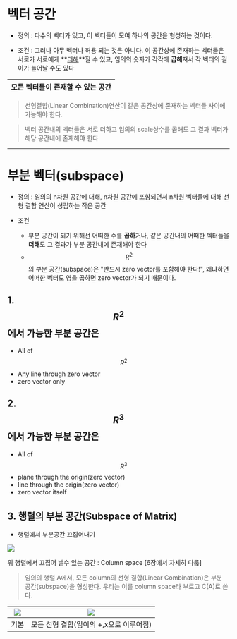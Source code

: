# 벡터 공간

- 정의 : 다수의 벡터가 있고, 이 벡터들이 모여 하나의 공간을 형성하는 것이다. 

- 조건 : 그러나 아무 벡터나 허용 되는 것은 아니다. 이 공간상에 존재하는 벡터들은 서로가 서로에게 **<u>더해</u>**질 수 있고, 임의의 숫자가 각각에 **곱해**져서 각 벡터의 길이가 늘어날 수도 있다

|모든 벡터들이 존재할 수 있는 공간|
|-|

> 선형결합(Linear Combination)연산이 같은 공간상에 존재하는 벡터들 사이에 가능해야 한다.

> 벡터 공간내의 벡터들은 서로 더하고 임의의 scale상수를 곱해도 그 결과 벡터가 해당 공간내에 존재해야 한다


---

# 부분 벡터(subspace)

- 정의 : 임의의 n차원 공간에 대해, n차원 공간에 포함되면서 n차원 벡터들에 대해 선형 결합 연산이 성립하는 작은 공간

- 조건
  - 부분 공간이 되기 위해선 어떠한 수를 **곱하**거나, 같은 공간내의 어떠한 벡터들을 **더해**도 그 결과가 부분 공간내에 존재해야 한다
  - $$R^2$$의 부분 공간(subspace)은 "반드시 zero vector를 포함해야 한다!", 왜냐하면 어떠한 벡터도 영을 곱하면 zero vector가 되기 때문이다.
  
  


## 1. $$R^2$$에서 가능한 부분 공간은 
- All of $$ R^2 $$ 
- Any line through zero vector
- zero vector only

## 2. $$R^3$$에서 가능한 부분 공간은 
- All of $$ R^3 $$ 
- plane through the origin(zero vector)
- line through the origin(zero vector)
- zero vector itself


## 3. 행렬의 부분 공간(Subspace of Matrix)
- 행렬에서 부분공간 끄집어내기 

![](http://cfile5.uf.tistory.com/image/2453CF3B585E868F0DC41E)

위 행렬에서 끄집어 낼수 있는 공간 : Column space [6장에서 자세히 다룸]

> 임의의 행렬 A에서, 모든 column의 선형 결합(Linear Combination)은 부분 공간(subspace)을 형성한다. 우리는 이를 column space라 부르고 C(A)로 쓴다. 


|![](http://cfile21.uf.tistory.com/image/26736144585E8B0A142287)|![](http://cfile28.uf.tistory.com/image/274ECC36585E93B61062DA)|
|-|-|
|기본|모든 선형 결합(임이의 +,x으로 이루어짐)

  


